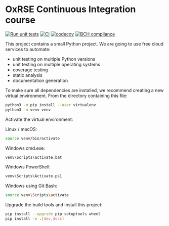 # OxRSE Continuous Integration course
[![Run unit tests](https://github.com/dccotton/ci-course/actions/workflows/unit-tests.yml/badge.svg)](https://github.com/dccotton/ci-course/actions/workflows/unit-tests.yml)
[![CI](https://github.com/dccotton/ci-course/actions/workflows/test-ci.yml/badge.svg)](https://github.com/dccotton/ci-course/actions/workflows/test-ci.yml)
[![codecov](https://codecov.io/gh/dccotton/ci-course/branch/main/graph/badge.svg?token=6JM0Z7ATQ5)](https://codecov.io/gh/dccotton/ci-course)
[![BCH compliance](https://bettercodehub.com/edge/badge/dccotton/ci-course?branch=main)](https://bettercodehub.com/)

This project contains a small Python project. We are going to use free cloud services to automate:

- unit testing on multiple Python versions
- unit testing on multiple operating systems
- coverage testing
- static analysis
- documentation generation

To make sure all dependencies are installed, we recommend creating a new virtual environment.
From the directory containing this file:

```bash
python3 -m pip install --user virtualenv
python3 -m venv venv
```

Activate the virtual environment:

Linux / macOS:
```bash
source venv/bin/activate
```

Windows cmd.exe:
```bash
venv\Scripts\activate.bat
```

Windows PowerShell:
```bash
venv\Scripts\Activate.ps1
```

Windows using Git Bash:
```bash
source venv\Scripts\activate
```

Upgrade the build tools and install this project:

```bash
pip install --upgrade pip setuptools wheel
pip install -e .[dev,docs]
```
